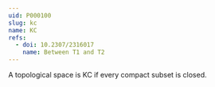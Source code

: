 ```yaml
---
uid: P000100
slug: kc
name: KC
refs:
  - doi: 10.2307/2316017
    name: Between T1 and T2
---
```

A topological space is KC if every compact subset is closed.
